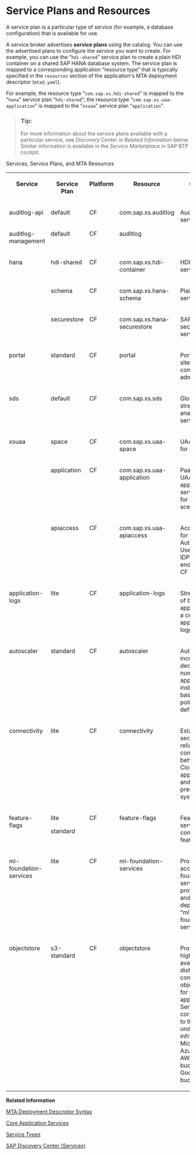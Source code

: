 <!-- loio0393ce339acf49bf97b17c671ce92b9f -->

# Service Plans and Resources

A service plan is a particular type of service \(for example, a database configuration\) that is available for use.



A service broker advertises **service plans** using the catalog. You can use the advertised plans to configure the service you want to create. For example, you can use the “`hdi-shared`” service plan to create a plain HDI container on a shared SAP HANA database system. The service plan is mapped to a corresponding application “resource type” that is typically specified in the `resources` section of the application's MTA deployment descriptor \(`mtad.yaml`\).

For example, the resource type “`com.sap.xs.hdi-shared`” is mapped to the “`hana`” service plan “`hdi-shared`”; the resource type “`com.sap.xs.uaa-application`” is mapped to the “`xsuaa`” service plan “`application`”.

> ### Tip:  
> For more information about the service plans available with a particular service, see *Discovery Center* in *Related Information* below. Similar information is available in the *Service Marketplace* in SAP BTP cockpit.

<a name="loio0393ce339acf49bf97b17c671ce92b9f__table_vxy_hcx_bz"/>Services, Service Plans, and MTA Resources


<table>
<tr>
<th valign="top">

Service



</th>
<th valign="top">

Service Plan



</th>
<th valign="top">

Platform



</th>
<th valign="top">

Resource



</th>
<th valign="top">

Created Service



</th>
</tr>
<tr>
<td valign="top">

auditlog-api



</td>
<td valign="top">

default



</td>
<td valign="top">

CF



</td>
<td valign="top">

com.sap.xs.auditlog



</td>
<td valign="top" rowspan="2">

Audit-log service



</td>
</tr>
<tr>
<td valign="top">

auditlog-management



</td>
<td valign="top">

default



</td>
<td valign="top">

CF



</td>
<td valign="top">

auditlog



</td>
</tr>
<tr>
<td valign="top" rowspan="3">

hana



</td>
<td valign="top">

hdi-shared



</td>
<td valign="top">

CF



</td>
<td valign="top">

com.sap.xs.hdi-container



</td>
<td valign="top">

HDI container service



</td>
</tr>
<tr>
<td valign="top">

schema



</td>
<td valign="top">

CF



</td>
<td valign="top">

com.sap.xs.hana-schema



</td>
<td valign="top">

Plain schema service



</td>
</tr>
<tr>
<td valign="top">

securestore



</td>
<td valign="top">

CF



</td>
<td valign="top">

com.sap.xs.hana-securestore



</td>
<td valign="top">

SAP HANA secure-store service



</td>
</tr>
<tr>
<td valign="top">

portal



</td>
<td valign="top">

standard



</td>
<td valign="top">

CF



</td>
<td valign="top">

portal



</td>
<td valign="top">

Portal DB site-host, content, and admin service



</td>
</tr>
<tr>
<td valign="top">

sds



</td>
<td valign="top">

default



</td>
<td valign="top">

CF



</td>
<td valign="top">

com.sap.xs.sds



</td>
<td valign="top">

Global streaming analytics service



</td>
</tr>
<tr>
<td valign="top" rowspan="3">

xsuaa



</td>
<td valign="top">

space



</td>
<td valign="top">

CF



</td>
<td valign="top">

com.sap.xs.uaa-space



</td>
<td valign="top">

UAA service for a space



</td>
</tr>
<tr>
<td valign="top">

application



</td>
<td valign="top">

CF



</td>
<td valign="top">

com.sap.xs.uaa-application



</td>
<td valign="top">

PaaS-enabled UAA application service plan for CF scenarios



</td>
</tr>
<tr>
<td valign="top">

apiaccess



</td>
<td valign="top">

CF



</td>
<td valign="top">

com.sap.xs.uaa-apiaccess



</td>
<td valign="top">

Access Plan for Authorization, Users and IDPS API endpoints in CF



</td>
</tr>
<tr>
<td valign="top">

application-logs



</td>
<td valign="top">

lite



</td>
<td valign="top">

CF



</td>
<td valign="top">

application-logs



</td>
<td valign="top">

Streams logs of bound applications to a central application logging stack



</td>
</tr>
<tr>
<td valign="top">

autoscaler



</td>
<td valign="top">

standard



</td>
<td valign="top">

CF



</td>
<td valign="top">

autoscaler



</td>
<td valign="top">

Automatically increase or decrease the number of application instances based on a policy you define.



</td>
</tr>
<tr>
<td valign="top">

connectivity



</td>
<td valign="top">

lite



</td>
<td valign="top">

CF



</td>
<td valign="top">

connectivity



</td>
<td valign="top">

Establishes secure, reliable connectivity between Cloud applications and on-premise systems



</td>
</tr>
<tr>
<td valign="top">

feature-flags



</td>
<td valign="top">

lite

standard



</td>
<td valign="top">

CF



</td>
<td valign="top">

feature-flags



</td>
<td valign="top">

Feature Flags service for the control of feature rollout



</td>
</tr>
<tr>
<td valign="top">

ml-foundation-services



</td>
<td valign="top">

lite



</td>
<td valign="top">

CF



</td>
<td valign="top">

ml-foundation-services



</td>
<td valign="top">

Provides access to foundation services by provisioning and deprovisioning “ml foundation” services



</td>
</tr>
<tr>
<td valign="top">

objectstore



</td>
<td valign="top">

s3-standard



</td>
<td valign="top">

CF



</td>
<td valign="top">

objectstore



</td>
<td valign="top">

Provides a highly available, distributed, consistent object store for CF applications. Service plan corresponds to the underlying infrastructure: Microsoft Azure Blobs, AWS S3 buckets, Google Cloud buckets, etc.



</td>
</tr>
</table>

**Related Information**  


[MTA Deployment Descriptor Syntax](../030-HANA-Cloud-DB-Dev-Deployment/mta-deployment-descriptor-syntax-4050fee.md "Description of an MTA's deployment-related prerequisites and dependencies.")

[Core Application Services](core-application-services-b0200e9.md "A selection of essential application services are available with the run-time platform.")

[Service Types](service-types-9baaaf2.md "The services provided in Cloud Foundry are available in different types.")

[SAP Discovery Center \(Services\)](https://discovery-center.cloud.sap/protected/index.html#/viewServices)

